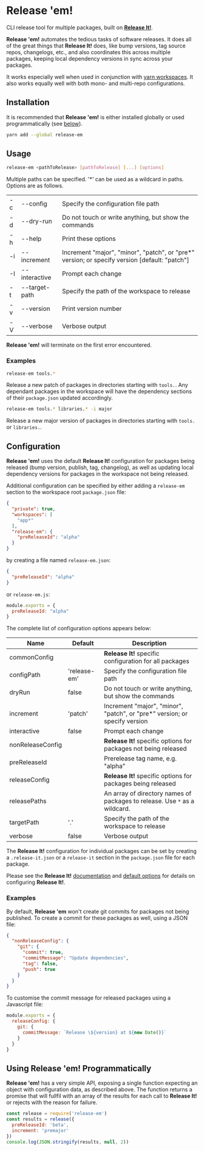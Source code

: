# Release 'em!

CLI release tool for multiple packages, built on [**Release It!**](https://github.com/release-it/release-it).

**Release 'em!** automates the tedious tasks of software releases. It does all 
of the great things that **Release It!** does, like bump versions, tag source 
repos, changelogs, etc., and also coordinates this across multiple packages,
keeping local dependency versions in sync across your packages. 

It works especially well when used in conjunction with 
[yarn workspaces](https://yarnpkg.com/lang/en/docs/workspaces/).
It also works equally well with both mono- and multi-repo configurations.

## Installation

It is recommended that **Release 'em!** is either installed globally or used
programmatically (see [below](#using-release-em-programmatically)).

```bash
yarn add --global release-em
```

## Usage

```bash
release-em <pathToRelease> [pathToRelease] [...] [options]
```

Multiple paths can be specified. '*' can be used as a wildcard in paths. Options are as follows.

| | | |
-|-|-
-c|--config|Specify the configuration file path
-d|--dry-run|Do not touch or write anything, but show the commands
-h|--help|Print these options
-i|--increment|Increment "major", "minor", "patch", or "pre*" version; or specify version [default: "patch"]
-I|--interactive|Prompt each change
-t|--target-path|Specify the path of the workspace to release
-v|--version|Print version number
-V|--verbose|Verbose output

**Release 'em!** will terminate on the first error encountered.

### Examples

```bash
release-em tools.*
```

Release a new patch of packages in directories starting with `tools.`. 
Any dependant packages in the workspace will have the dependency
sections of their `package.json` updated accordingly.

```bash
release-em tools.* libraries.* -i major
```

Release a new major version of packages in directories starting with `tools.` 
or `libraries.`.

## Configuration

**Release 'em!** uses the default **Release It!** configuration for packages 
being released (bump version, publish, tag, changelog), as well as updating 
local dependency versions for packages in the workspace not being released.

Additional configuration can be specified by either adding a `release-em` 
section to the workspace root `package.json` file: 

```JSON
{
  "private": true,
  "workspaces": [
    "app*"
  ],
  "release-em": {
    "preReleaseId": "alpha"
  }
}
```

by creating a file named `release-em.json`:

```JSON
{
  "preReleaseId": "alpha"
}
```

or `release-em.js`:

```Javascript
module.exports = {
  preReleaseId: "alpha"
}
```

The complete list of configuration options appears below:

Name|Default|Description
-|-|-
commonConfig||**Release It!** specific configuration for all packages
configPath|'release-em'|Specify the configuration file path
dryRun|false|Do not touch or write anything, but show the commands
increment|'patch'|Increment "major", "minor", "patch", or "pre*" version; or specify version
interactive|false|Prompt each change
nonReleaseConfig||**Release It!** specific options for packages not being released
preReleaseId||Prerelease tag name, e.g. "alpha"
releaseConfig||**Release It!** specific options for packages being released
releasePaths||An array of directory names of packages to release. Use `*` as a wildcard.
targetPath|'.'|Specify the path of the workspace to release
verbose|false|Verbose output

The **Release It!** configuration for individual packages can be set by 
creating a `.release-it.json` or a `release-it` section in the
`package.json` file for each package. 

Please see the **Release It!** [documentation](https://github.com/release-it/release-it#configuration) and 
[default options](https://github.com/release-it/release-it/blob/master/conf/release-it.json)
for details on configuring **Release It!**.

### Examples

By default, **Release 'em** won't create git commits for packages not being
published. To create a commit for these packages as well, using a JSON file:

```JSON
{
  "nonReleaseConfig": {
    "git": {
      "commit": true,
      "commitMessage": "Update dependencies",
      "tag": false,
      "push": true    
    }
  }
}
```

To customise the commit message for released packages using a Javascript file:

```Javascript
module.exports = {
  releaseConfig: {
    git: {
      commitMessage: `Release \${version} at ${new Date()}`
    }
  }
}
```

## Using **Release 'em!** Programmatically

**Release 'em!** has a very simple API, exposing a single function expecting
an object with configuration data, as described above. The function returns a
promise that will fullfil with an array of the results for each call to
**Release It!** or rejects with the reason for failure.

```Javascript
const release = require('release-em')
const results = release({
  preReleaseId: 'beta',
  increment: 'premajor'
})
console.log(JSON.stringify(results, null, 2))
```
